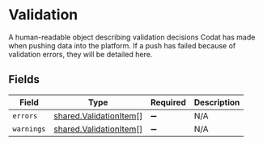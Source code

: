 # Validation

A human-readable object describing validation decisions Codat has made when pushing data into the platform. If a push has failed because of validation errors, they will be detailed here.


## Fields

| Field                                                                   | Type                                                                    | Required                                                                | Description                                                             |
| ----------------------------------------------------------------------- | ----------------------------------------------------------------------- | ----------------------------------------------------------------------- | ----------------------------------------------------------------------- |
| `errors`                                                                | [shared.ValidationItem](../../../sdk/models/shared/validationitem.md)[] | :heavy_minus_sign:                                                      | N/A                                                                     |
| `warnings`                                                              | [shared.ValidationItem](../../../sdk/models/shared/validationitem.md)[] | :heavy_minus_sign:                                                      | N/A                                                                     |